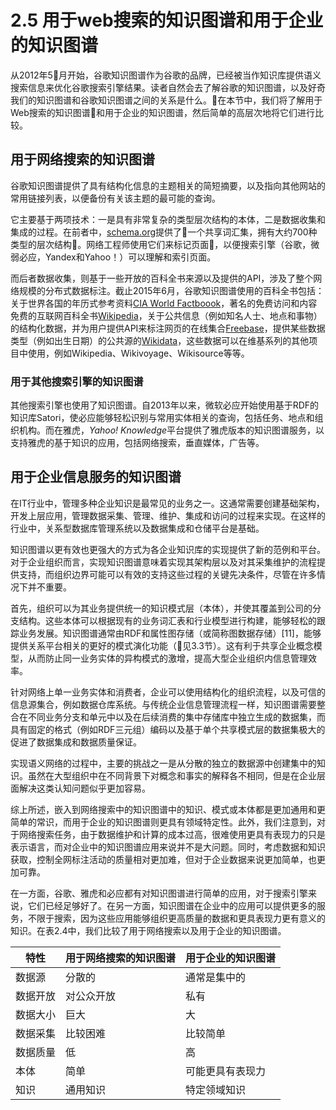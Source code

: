 # 2.5 用于web搜索的知识图谱和用于企业的知识图谱

从2012年5月开始，谷歌知识图谱作为谷歌的品牌，已经被当作知识库提供语义搜索信息来优化谷歌搜索引擎结果。读者自然会去了解谷歌的知识图谱，以及好奇我们的知识图谱和谷歌知识图谱之间的关系是什么。在本节中，我们将了解用于Web搜索的知识图谱和用于企业的知识图谱，然后简单的高层次地将它们进行比较。

## 用于网络搜索的知识图谱

谷歌知识图谱提供了具有结构化信息的主题相关的简短摘要，以及指向其他网站的常用链接列表，以便备份有关该主题的最可能的查询。

它主要基于两项技术：一是具有非常复杂的类型层次结构的本体，二是数据收集和集成的过程。在前者中，[schema.org](http://schema.org/docs/full.html)提供了一个共享词汇集，拥有大约700种类型的层次结构。网络工程师使用它们来标记页面，以便搜索引擎（谷歌，微弱必应，Yandex和Yahoo！）可以理解和索引页面。

而后者数据收集，则基于一些开放的百科全书来源以及提供的API，涉及了整个网络规模的分布式数据标注。截止2015年6月，谷歌知识图谱使用的百科全书包括：关于世界各国的年历式参考资料[CIA World Factboook](https://www.cia.gov/library/publications/the-world-factbook/)，著名的免费访问和内容免费的互联网百科全书[Wikipedia](http://wikipedia.org)，关于公共信息（例如知名人士、地点和事物）的结构化数据，并为用户提供API来标注网页的在线集合[Freebase](http://www.freebase.com/)，提供某些数据类型（例如出生日期）的公共源的[Wikidata](http://wikidata.org)，这些数据可以在维基系列的其他项目中使用，例如Wikipedia、Wikivoyage、Wikisource等等。

### 用于其他搜索引擎的知识图谱

其他搜索引擎也使用了知识图谱。自2013年以来，微软必应开始使用基于RDF的知识库Satori，使必应能够轻松识别与常用实体相关的查询，包括任务、地点和组织机构。而在雅虎，*Yahoo! Knowledge*平台提供了雅虎版本的知识图谱服务，以支持雅虎的基于知识的应用，包括网络搜索，垂直媒体，广告等。

## 用于企业信息服务的知识图谱

在IT行业中，管理多种企业知识是最常见的业务之一。这通常需要创建基础架构，开发上层应用，管理数据采集、管理、维护、集成和访问的过程来实现。在这样的行业中，关系型数据库管理系统以及数据集成和仓储平台是基础。

知识图谱以更有效也更强大的方式为各企业知识库的实现提供了新的范例和平台。对于企业组织而言，实现知识图谱意味着实现其架构层以及对其采集维护的流程提供支持，而组织边界可能可以有效的支持这些过程的关键先决条件，尽管在许多情况下并不重要。

首先，组织可以为其业务提供统一的知识模式层（本体），并使其覆盖到公司的分支结构。这些本体可以根据现有的业务词汇表和行业模型进行构建，能够轻松的跟踪业务发展。知识图谱通常由RDF和属性图存储（或简称图数据存储）[11]，能够提供关系平台相关的更好的模式演化功能（见3.3节）。这有利于共享企业概念模型，从而防止同一业务实体的异构模式的激增，提高大型企业组织内信息管理效率。

针对网络上单一业务实体和消费者，企业可以使用结构化的组织流程，以及可信的信息源集合，例如数据仓库系统。与传统企业信息管理流程一样，知识图谱需要整合在不同业务分支和单元中以及在后续消费的集中存储库中独立生成的数据集，而具有固定的格式（例如RDF三元组）编码以及基于单个共享模式层的数据集极大的促进了数据集成和数据质量保证。

实现语义网络的过程中，主要的挑战之一是从分散的独立的数据源中创建集中的知识。虽然在大型组织中在不同背景下对概念和事实的解释各不相同，但是在企业层面解决这类认知问题似乎更加容易。

综上所述，嵌入到网络搜索中的知识图谱中的知识、模式或本体都是更加通用和更简单的常识，而用于企业的知识图谱则更具有领域特定性。此外，我们注意到，对于网络搜索任务，由于数据维护和计算的成本过高，很难使用更具有表现力的只是表示语言，而对企业中的知识图谱应用来说并不是大问题。同时，考虑数据和知识获取，控制全网标注活动的质量相对更加难，但对于企业数据来说更加简单，也更加可靠。

在一方面，谷歌、雅虎和必应都有对知识图谱进行简单的应用，对于搜索引擎来说，它们已经足够好了。在另一方面，知识图谱在企业中的应用可以提供更多的服务，不限于搜索，因为这些应用能够组织更高质量的数据和更具表现力更有意义的知识。在表2.4中，我们比较了用于网络搜索以及用于企业的知识图谱。

|特性|用于网络搜索的知识图谱|用于企业的知识图谱|
|------|-------|----|
|数据源|分散的|通常是集中的|
|数据开放|对公众开放|私有|
|数据大小|巨大|大|
|数据采集|比较困难|比较简单|
|数据质量|低|高|
|本体|简单|可能更具有表现力|
|知识|通用知识|特定领域知识|

